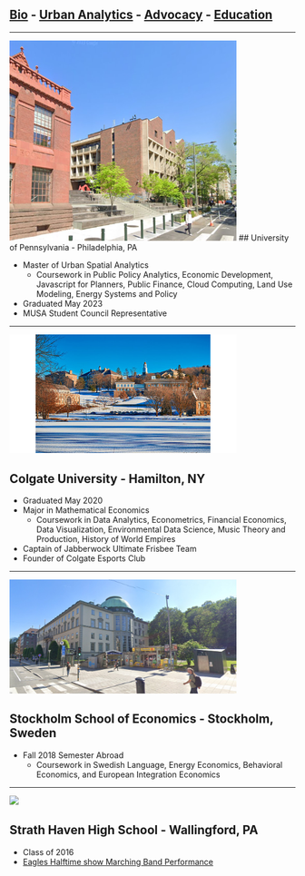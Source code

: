 ## [Bio](/index.md) - [Urban Analytics](/portfolio.md) - [Advocacy](/advocacy.md) - [Education](/education.md) 

---

<img src="images/penn.png?raw=true" width="400p"/>
## University of Pennsylvania - Philadelphia, PA
  
- Master of Urban Spatial Analytics
  - Coursework in Public Policy Analytics, Economic Development, Javascript for Planners, Public Finance, Cloud Computing, Land Use Modeling, Energy Systems and Policy
- Graduated May 2023
- MUSA Student Council Representative 

---

<img src="images/gate.jpg?raw=true" width="400p"/>

## Colgate University - Hamilton, NY

- Graduated May 2020
- Major in Mathematical Economics
  - Coursework in Data Analytics, Econometrics, Financial Economics, Data Visualization, Environmental Data Science, Music Theory and Production, History of World Empires
- Captain of Jabberwock Ultimate Frisbee Team
- Founder of Colgate Esports Club

---

<img src="images/sse.png?raw=true" width="400p" />
  
## Stockholm School of Economics - Stockholm, Sweden
  
- Fall 2018 Semester Abroad
  - Coursework in Swedish Language, Energy Economics, Behavioral Economics, and European Integration Economics
  
---  
  
<img src="images/shhs.jpg?raw=true" width="30%" />

## Strath Haven High School - Wallingford, PA
- Class of 2016
- [Eagles Halftime show Marching Band Performance](https://www.youtube.com/watch?v=MP2Nelf25aA&ab_channel=NancyFullam)